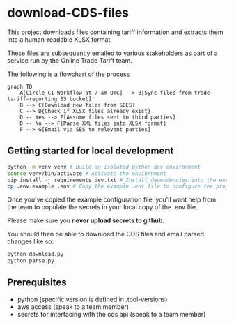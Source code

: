 # download-CDS-files

This project downloads files containing tariff information and extracts them
into a human-readable XLSX format.

These files are subsequently emailed to various stakeholders as part of a service run
by the Online Trade Tariff team.

The following is a flowchart of the process

```mermaid
graph TD
    A[Circle CI Workflow at 7 am UTC] --> B[Sync files from trade-tariff-reporting S3 bucket]
    B --> C[Download new files from SDES]
    C --> D{Check if XLSX files already exist}
    D -- Yes --> E[Assume files sent to third parties]
    D -- No --> F[Parse XML files into XLSX format]
    F --> G[Email via SES to relevant parties]
```

## Getting started for local development

```bash
python -m venv venv # Build an isolated python dev environment
source venv/bin/activate # Activate the enviornment
pip install -r requirements_dev.txt # Install dependencies into the environment
cp .env.example .env # Copy the example .env file to configure the project
```

Once you've copied the example configuration file, you'll want help from the team to populate the secrets
in your local copy of the .env file.

Please make sure you **never upload secrets to github**.

You should then be able to download the CDS files and email parsed changes like so:

```bash
python download.py
python parse.py
```

## Prerequisites

- python (specific version is defined in .tool-versions)
- aws access (speak to a team member)
- secrets for interfacing with the cds api (speak to a team member)

